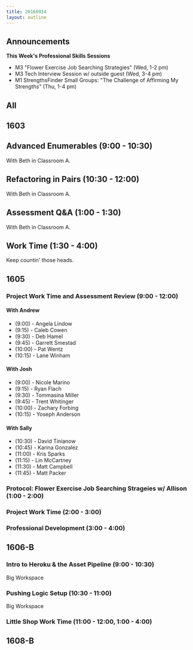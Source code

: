 ```yaml
---
title: 20160914
layout: outline
---
```


## Announcements
**This Week's Professional Skills Sessions**

* M3 "Flower Exercise Job Searching Strategies" (Wed, 1-2 pm)
* M3 Tech Interview Session w/ outside guest (Wed, 3-4 pm)
* M1 StrengthsFinder Small Groups: "The Challenge of Affirming My Strengths" (Thu, 1-4 pm)

## All

## 1603

## Advanced Enumerables (9:00 - 10:30)
With Beth in Classroom A.

## Refactoring in Pairs (10:30 - 12:00)
With Beth in Classroom A.

## Assessment Q&A (1:00 - 1:30)
With Beth in Classroom A.

## Work Time (1:30 - 4:00)
Keep countin' those heads.


## 1605

### Project Work Time and Assessment Review (9:00 - 12:00)

#### With Andrew

* (9:00)  - Angela Lindow
* (9:15)  - Caleb Cowen
* (9:30)  - Deb Hamel
* (9:45)  - Garrett Smestad
* (10:00) - Pat Wentz
* (10:15) - Lane Winham

#### With Josh

* (9:00)  - Nicole Marino
* (9:15)  - Ryan Flach
* (9:30)  - Tommasina Miller
* (9:45)  - Trent Whitinger
* (10:00) - Zachary Forbing
* (10:15) - Yoseph Anderson

#### With Sally

* (10:30) - David Tinianow
* (10:45) - Karina Gonzalez
* (11:00) - Kris Sparks
* (11:15) - Lin McCartney
* (11:30) - Matt Campbell
* (11:45) - Matt Packer

### Protocol: Flower Exercise Job Searching Strageies w/ Allison (1:00 - 2:00)

### Project Work Time (2:00 - 3:00)

### Professional Development (3:00 - 4:00)

## 1606-B

### Intro to Heroku & the Asset Pipeline (9:00 - 10:30)

  Big Workspace

### Pushing Logic Setup (10:30 - 11:00)

  Big Workspace

### Little Shop Work Time (11:00 - 12:00, 1:00 - 4:00)

## 1608-B
